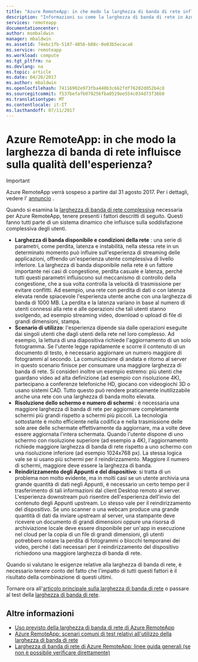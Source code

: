 ```yaml
---
title: "Azure RemoteApp: in che modo la larghezza di banda di rete influisce sulla qualità dell'esperienza? | Microsoft Docs"
description: "Informazioni su come la larghezza di banda di rete in Azure RemoteApp può influire sulla qualità dell'esperienza utente."
services: remoteapp
documentationcenter: 
author: msmbaldwin
manager: mbaldwin
ms.assetid: 74ebc1fb-5187-4056-b08c-0e03b5ecaca6
ms.service: remoteapp
ms.workload: compute
ms.tgt_pltfrm: na
ms.devlang: na
ms.topic: article
ms.date: 04/26/2017
ms.author: mbaldwin
ms.openlocfilehash: 74116902e973fba440b3c662fdf76202d052b4c8
ms.sourcegitcommit: f537befafb079256fba0529ee554c034d73f36b0
ms.translationtype: MT
ms.contentlocale: it-IT
ms.lasthandoff: 07/11/2017
---
```

# <a name="azure-remoteapp---how-do-network-bandwidth-and-quality-of-experience-work-together"></a>Azure RemoteApp: in che modo la larghezza di banda di rete influisce sulla qualità dell'esperienza?
> [!IMPORTANT]
> Azure RemoteApp verrà sospeso a partire dal 31 agosto 2017. Per i dettagli, vedere l' [annuncio](https://go.microsoft.com/fwlink/?linkid=821148) .
> 
> 

Quando si esamina la [larghezza di banda di rete complessiva](remoteapp-bandwidth.md) necessaria per Azure RemoteApp, tenere presenti i fattori descritti di seguito. Questi fanno tutti parte di un sistema dinamico che influisce sulla soddisfazione complessiva degli utenti. 

* **Larghezza di banda disponibile e condizioni della rete** : una serie di parametri, come perdita, latenza e instabilità, nella stessa rete in un determinato momento può influire sull'esperienza di streaming delle applicazioni, offrendo un'esperienza utente complessiva di livello inferiore. La larghezza di banda disponibile nella rete è un fattore importante nei casi di congestione, perdita casuale e latenza, perché tutti questi parametri influiscono sul meccanismo di controllo della congestione, che a sua volta controlla la velocità di trasmissione per evitare conflitti.  Ad esempio, una rete con perdita di dati o con latenza elevata rende spiacevole l'esperienza utente anche con una larghezza di banda di 1000 MB. La perdita e la latenza variano in base al numero di utenti connessi alla rete e alle operazioni che tali utenti stanno svolgendo, ad esempio streaming video, download o upload di file di grandi dimensioni, stampa.
* **Scenario di utilizzo**: l'esperienza dipende sia dalle operazioni eseguite dai singoli utenti che dagli utenti della rete nel loro complesso. Ad esempio, la lettura di una diapositiva richiede l'aggiornamento di un solo fotogramma. Se l'utente legge rapidamente e scorre il contenuto di un documento di testo, è necessario aggiornare un numero maggiore di fotogrammi al secondo. La comunicazione di andata e ritorno al server in questo scenario finisce per consumare una maggiore larghezza di banda di rete. Si consideri inoltre un esempio estremo: più utenti che guardano video ad alta definizione (ad esempio con risoluzione 4K), partecipano a conferenze telefoniche HD, giocano con videogiochi 3D o usano sistemi CAD. Tutto questo può rendere praticamente inutilizzabile anche una rete con una larghezza di banda molto elevata.
* **Risoluzione dello schermo e numero di schermi** : è necessaria una maggiore larghezza di banda di rete per aggiornare completamente schermi più grandi rispetto a schermi più piccoli. La tecnologia sottostante è molto efficiente nella codifica e nella trasmissione delle sole aree delle schermate effettivamente da aggiornare, ma a volte deve essere aggiornata l'intera schermata. Quando l'utente dispone di uno schermo con risoluzione superiore (ad esempio a 4K), l'aggiornamento richiede maggiore larghezza di banda di rete rispetto a uno schermo con una risoluzione inferiore (ad esempio 1024x768 px). La stessa logica vale se si usano più schermi per il reindirizzamento. Maggiore il numero di schermi, maggiore deve essere la larghezza di banda.
* **Reindirizzamento degli Appunti e del dispositivo**: si tratta di un problema non molto evidente, ma in molti casi se un utente archivia una grande quantità di dati negli Appunti, è necessario un certo tempo per il trasferimento di tali informazioni dal client Desktop remoto al server. L'esperienza downstream può risentire dell'esperienza dell'invio del contenuto degli Appunti upstream. Lo stesso vale per il reindirizzamento del dispositivo. Se uno scanner o una webcam produce una grande quantità di dati da inviare upstream al server, una stampante deve ricevere un documento di grandi dimensioni oppure una risorsa di archiviazione locale deve essere disponibile per un'app in esecuzione nel cloud per la copia di un file di grandi dimensioni, gli utenti potrebbero notare la perdita di fotogrammi o blocchi temporanei dei video, perché i dati necessari per il reindirizzamento del dispositivo richiedono una maggiore larghezza di banda di rete. 

Quando si valutano le esigenze relative alla larghezza di banda di rete, è necessario tenere conto del fatto che l'impatto di tutti questi fattori è il risultato della combinazione di questi ultimi.

Tornare ora all'[articolo principale sulla larghezza di banda di rete](remoteapp-bandwidth.md) o passare al test della [larghezza di banda di rete](remoteapp-bandwidthtests.md).

## <a name="learn-more"></a>Altre informazioni
* [Uso previsto della larghezza di banda di rete di Azure RemoteApp](remoteapp-bandwidth.md)
* [Azure RemoteApp: scenari comuni di test relativi all'utilizzo della larghezza di banda di rete](remoteapp-bandwidthtests.md)
* [Larghezza di banda di rete di Azure RemoteApp: linee guida generali (se non è possibile verificare direttamente)](remoteapp-bandwidthguidelines.md)

